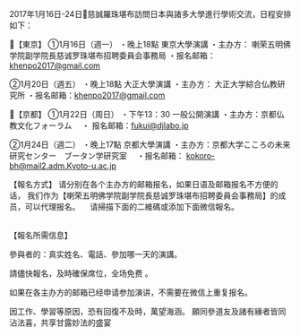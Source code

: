 2017年1月16日-24日🎊慈誠羅珠堪布訪問日本與諸多大學進行學術交流，日程安排如下：

📍【東京】
①1月16日（週一）
     ・晚上18點 東京大學演講
    ・主办方： 喇荣五明佛学院副学院長慈诚罗珠堪布招聘委員会事務局
    ・报名邮箱：khenpo2017@gmail.com

②1月20日（週五）
     ・晚上18點 大正大學演講
     ・主办方： 大正大学綜合仏教研究所
     ・报名邮箱：khenpo2017@gmail.com

📍【京都】
①1月22日（周日）
  ・下午13：30 一般公開演講
  ・主办方：京都仏教文化フォーラム　
  ・ 报名邮箱：fukui@djlabo.jp

②1月24日（週二）
     ・晚上17點 京都大學演講
     ・主办方：京都大学こころの未来研究センター　ブータン学研究室
 　・报名邮箱： kokoro-bh@mail2.adm.Kyoto-u.ac.jp 

【報名方式】
  请分别在各个主办方的邮箱报名，如果日语及邮箱报名不方便的话，
  我们作为【喇荣五明佛学院副学院長慈诚罗珠堪布招聘委員会事務局】的成员，可以代理报名。
　请掃描下面的二維碼或添加下面微信報名。     
​
          
【報名所需信息】

參與者的：️真实姓名、️電話、️參加哪一天的演講。

請儘快報名，及時確保席位，全场免费 。

如果在各主办方的邮箱已经申请参加演讲，不需要在微信上重复报名。    

因工作、學習等原因，恐有回復不及時，萬望海涵。 願同參道友及諸有緣者皆同沾法喜，共享甘露妙法的盛宴 

